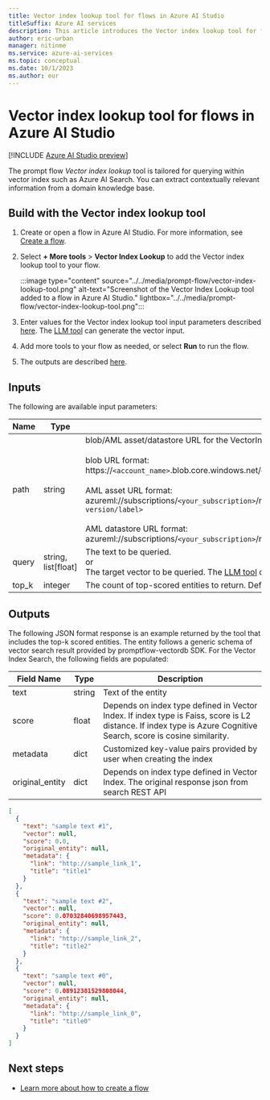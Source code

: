 ```yaml
---
title: Vector index lookup tool for flows in Azure AI Studio
titleSuffix: Azure AI services
description: This article introduces the Vector index lookup tool for flows in Azure AI Studio.
author: eric-urban
manager: nitinme
ms.service: azure-ai-services
ms.topic: conceptual
ms.date: 10/1/2023
ms.author: eur
---
```


# Vector index lookup tool for flows in Azure AI Studio

[!INCLUDE [Azure AI Studio preview](../includes/preview-ai-studio.md)]

The prompt flow *Vector index lookup* tool is tailored for querying within vector index such as Azure AI Search. You can extract contextually relevant information from a domain knowledge base.

## Build with the Vector index lookup tool

1. Create or open a flow in Azure AI Studio. For more information, see [Create a flow](../flow-develop.md).
1. Select **+ More tools** > **Vector Index Lookup** to add the Vector index lookup tool to your flow.

    :::image type="content" source="../../media/prompt-flow/vector-index-lookup-tool.png" alt-text="Screenshot of the Vector Index Lookup tool added to a flow in Azure AI Studio." lightbox="../../media/prompt-flow/vector-index-lookup-tool.png":::

1. Enter values for the Vector index lookup tool input parameters described [here](#inputs). The [LLM tool](llm-tool.md) can generate the vector input.
1. Add more tools to your flow as needed, or select **Run** to run the flow.
1. The outputs are described [here](#outputs).


## Inputs

The following are available input parameters:

| Name | Type | Description | Required |
| ---- | ---- | ----------- | -------- |
| path | string | blob/AML asset/datastore URL for the VectorIndex.<br><br>blob URL format:<br>https://`<account_name>`.blob.core.windows.net/`<container_name>`/`<path_and_folder_name>`.<br><br>AML asset URL format:<br>azureml://subscriptions/`<your_subscription>`/resourcegroups/`<your_resource_group>>`/workspaces/`<your_workspace>`/data/`<asset_name and optional version/label>`<br><br>AML datastore URL format:<br>azureml://subscriptions/`<your_subscription>`/resourcegroups/`<your_resource_group>`/workspaces/`<your_workspace>`/datastores/`<your_datastore>`/paths/`<data_path>` | Yes |
| query | string, list[float] | The text to be queried.<br>or<br>The target vector to be queried. The [LLM tool](llm-tool.md) can generate the vector input. | Yes |
| top_k | integer | The count of top-scored entities to return. Default value is 3. | No |

## Outputs

The following JSON format response is an example returned by the tool that includes the top-k scored entities. The entity follows a generic schema of vector search result provided by promptflow-vectordb SDK. For the Vector Index Search, the following fields are populated:

| Field Name | Type | Description |
| ---- | ---- | ----------- |
| text | string | Text of the entity |
| score | float | Depends on index type defined in Vector Index. If index type is Faiss, score is L2 distance. If index type is Azure Cognitive Search, score is cosine similarity. |
| metadata | dict | Customized key-value pairs provided by user when creating the index |
| original_entity | dict | Depends on index type defined in Vector Index. The original response json from search REST API|

  
```json
[
  {
    "text": "sample text #1",
    "vector": null,
    "score": 0.0,
    "original_entity": null,
    "metadata": {
      "link": "http://sample_link_1",
      "title": "title1"
    }
  },
  {
    "text": "sample text #2",
    "vector": null,
    "score": 0.07032840698957443,
    "original_entity": null,
    "metadata": {
      "link": "http://sample_link_2",
      "title": "title2"
    }
  },
  {
    "text": "sample text #0",
    "vector": null,
    "score": 0.08912381529808044,
    "original_entity": null,
    "metadata": {
      "link": "http://sample_link_0",
      "title": "title0"
    }
  }
]
```


## Next steps

- [Learn more about how to create a flow](../flow-develop.md)

